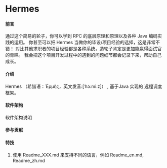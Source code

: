 # Hermes

#### 前言
通过这个简易的轮子，你可以学到 RPC 的底层原理和原理以及各种 Java 编码实践的运用。
你甚至可以把 Hermes 当做你的毕设/项目经验的选择，这是非常不错！
对比其他求职者的项目经验都是各种系统，造轮子肯定是更加能赢得面试官的青睐。
我会把这个项目开发过程中的遇到的问题细节都会记录下来，帮助自己成长。
#### 介绍
Hermes （希腊语：Ἑρμῆς，英文发音:[ˈhə:mi:z]） , 基于Java 实现的 远程调度框架。

#### 软件架构
软件架构说明

#### 参与贡献



#### 特技

1.  使用 Readme\_XXX.md 来支持不同的语言，例如 Readme\_en.md, Readme\_zh.md
